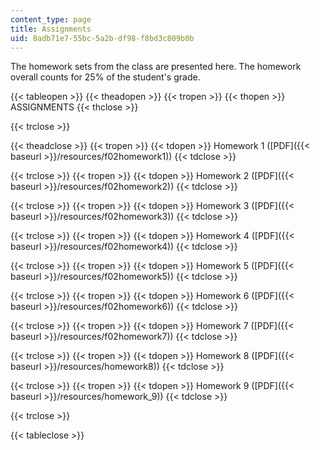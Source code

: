 ```yaml
---
content_type: page
title: Assignments
uid: 8adb71e7-55bc-5a2b-df98-f8bd3c809b0b
---
```


The homework sets from the class are presented here. The homework overall counts for 25% of the student's grade.

{{< tableopen >}}
{{< theadopen >}}
{{< tropen >}}
{{< thopen >}}
ASSIGNMENTS
{{< thclose >}}

{{< trclose >}}

{{< theadclose >}}
{{< tropen >}}
{{< tdopen >}}
Homework 1 ([PDF]({{< baseurl >}}/resources/f02homework1))
{{< tdclose >}}

{{< trclose >}}
{{< tropen >}}
{{< tdopen >}}
Homework 2 ([PDF]({{< baseurl >}}/resources/f02homework2))
{{< tdclose >}}

{{< trclose >}}
{{< tropen >}}
{{< tdopen >}}
Homework 3 ([PDF]({{< baseurl >}}/resources/f02homework3))
{{< tdclose >}}

{{< trclose >}}
{{< tropen >}}
{{< tdopen >}}
Homework 4 ([PDF]({{< baseurl >}}/resources/f02homework4))
{{< tdclose >}}

{{< trclose >}}
{{< tropen >}}
{{< tdopen >}}
Homework 5 ([PDF]({{< baseurl >}}/resources/f02homework5))
{{< tdclose >}}

{{< trclose >}}
{{< tropen >}}
{{< tdopen >}}
Homework 6 ([PDF]({{< baseurl >}}/resources/f02homework6))
{{< tdclose >}}

{{< trclose >}}
{{< tropen >}}
{{< tdopen >}}
Homework 7 ([PDF]({{< baseurl >}}/resources/f02homework7))
{{< tdclose >}}

{{< trclose >}}
{{< tropen >}}
{{< tdopen >}}
Homework 8 ([PDF]({{< baseurl >}}/resources/homework8))
{{< tdclose >}}

{{< trclose >}}
{{< tropen >}}
{{< tdopen >}}
Homework 9 ([PDF]({{< baseurl >}}/resources/homework_9))
{{< tdclose >}}

{{< trclose >}}

{{< tableclose >}}